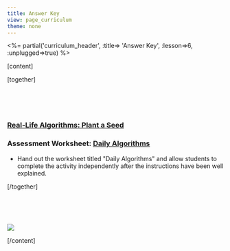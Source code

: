```yaml
---
title: Answer Key
view: page_curriculum
theme: none
---
```


<%= partial('curriculum_header', :title=> 'Answer Key', :lesson=>6, :unplugged=>true) %>

[content]

[together]

<br/><br/><br/>


### [Real-Life Algorithms: Plant a Seed](Key-Activity6-RealLifeAlgorithms.pdf)

### Assessment Worksheet: [Daily Algorithms](Key-Assessment6-RealLifeAlg.pdf)
- Hand out the worksheet titled "Daily Algorithms" and allow students to complete the activity independently after the instructions have been well explained. 

[/together]

<!--(this is left in here as an example of how to include an image in Markdown)
![](binaryphoto.png) -->


<br/><br/><br/>

<a href="http://creativecommons.org/"><img src="https://code.org/curriculum/docs/k-5/creativeCommons.png" border="0"></a>



[/content]

<link rel="stylesheet" type="text/css" href="../docs/morestyle.css"/>
